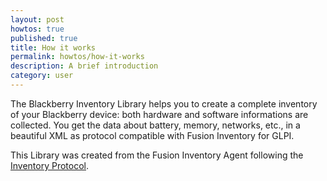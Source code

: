 ```yaml
---
layout: post
howtos: true
published: true
title: How it works
permalink: howtos/how-it-works
description: A brief introduction
category: user
---
```

The Blackberry Inventory Library helps you to create a complete inventory of your Blackberry device: both hardware and software informations are collected. You get the data about battery, memory, networks, etc., in a beautiful XML as protocol compatible with Fusion Inventory for GLPI.

This Library was created from the Fusion Inventory Agent following the [Inventory Protocol](http://fusioninventory.org/documentation/dev/spec/protocol/inventory.html "Click here to learn more").
